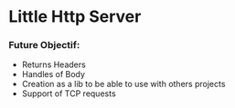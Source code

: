 # Little Http Server 


### Future Objectif:
- Returns Headers
- Handles of Body
- Creation as a lib to be able to use with others projects
- Support of TCP requests
